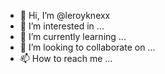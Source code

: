- 👋 Hi, I’m @leroyknexx
- 👀 I’m interested in ...
- 🌱 I’m currently learning ...
- 💞️ I’m looking to collaborate on ...
- 📫 How to reach me ...

<!---
leroyknexx/leroyknexx is a ✨ special ✨ repository because its `README.md` (this file) appears on your GitHub profile.
You can click the Preview link to take a look at your changes.
--->
